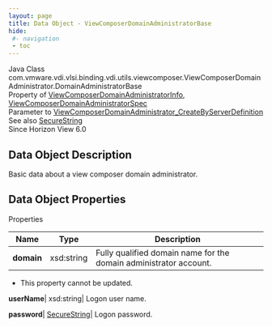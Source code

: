 ```yaml
---
layout: page
title: Data Object - ViewComposerDomainAdministratorBase
hide:
 #- navigation
 - toc
---
```






Java Class
    com.vmware.vdi.vlsi.binding.vdi.utils.viewcomposer.ViewComposerDomainAdministrator.DomainAdministratorBase  
Property of
     [ViewComposerDomainAdministratorInfo](vdi.utils.viewcomposer.ViewComposerDomainAdministrator.ViewComposerDomainAdministratorInfo.md#field_detail), [ViewComposerDomainAdministratorSpec](vdi.utils.viewcomposer.ViewComposerDomainAdministrator.ViewComposerDomainAdministratorSpec.md#field_detail)  
Parameter to
     [ViewComposerDomainAdministrator_CreateByServerDefinition](vdi.utils.viewcomposer.ViewComposerDomainAdministrator.md#createByServerDefinition)  
See also
     [SecureString](vdi.util.SecureString.md)  
Since 
    Horizon View 6.0

## Data Object Description 

Basic data about a view composer domain administrator. 

## Data Object Properties

Properties

Name |  Type |  Description   
---|---|---  
**domain**|  xsd:string|  Fully qualified domain name for the domain administrator account.   


* This property cannot be updated.

  
**userName**|  xsd:string|  Logon user name.   
  
**password**| [SecureString](vdi.util.SecureString.md)|  Logon password.   
  
  
  

  
  

